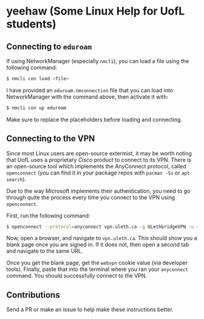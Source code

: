 # yeehaw (Some Linux Help for UofL students)

## Connecting to `eduroam`

If using NetworkManager (especially `nmcli`), you can load a file using the following command:

```bash
$ nmcli con load <file>
```

I have provided an `eduroam.nmconnection` file that you can load into NetworkManager with the command above, then activate it with:

```bash
$ nmcli con up eduroam
```

Make sure to replace the placeholders before loading and connecting.

## Connecting to the VPN

Since most Linux users are open-source extermist, it may be worth noting that UofL uses a proprietary *Cisco* product to connect to its VPN.
There is an open-source tool which implements the AnyConnect protocol, called `openconnect` (you can find it in your package repos with `pacman -Ss` or `apt search`).

Due to the way Microsoft implements their authentication, you need to go through quite the process every time you connect to the VPN using `openconnect`.

First, run the following command:

```bash
$ openconnect --protocol=anyconnect vpn.uleth.ca -g ULethbridgeVPN -u <uofl_linux_username> --cookie-on-stdin
```

Now, open a browser, and navigate to `vpn.uleth.ca`.
This should show you a blank page once you are signed in.
If it does not, then open a second tab and navigate to the same URL.

Once you get the blank page, get the `webvpn` cookie value (via developer tools).
Finally, paste that into the terminal where you ran your `anyconnect` command.
You should successfully connect to the VPN.

## Contributions

Send a PR or make an issue to help make these instructions better.

